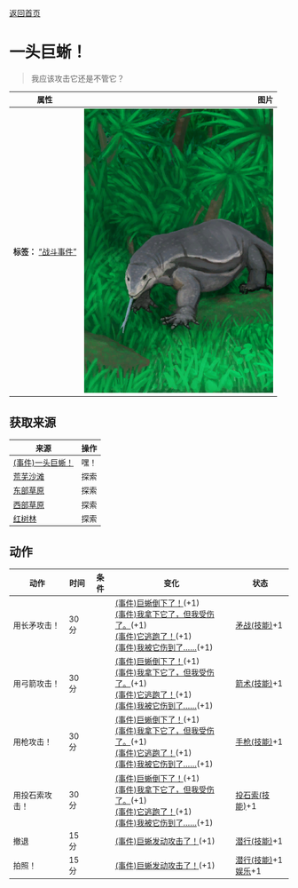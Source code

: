 [返回首页](index.md)  
# 一头巨蜥！  
> 我应该攻击它还是不管它？  
  
  属性  |   图片   
 ----  |  ----:   
 **标签：**	[“战斗事件”](tag_FightEvent.md)  |  ![](Sprite/MonitorEvent.png)   
  
## 获取来源  
来源  |  操作  
----  |  ----  
[(事件)一头巨蜥！](Event_MonitorRaid.md)  |  嘿！  
[荒芜沙滩](DesolateBeach.md)  |  探索  
[东部草原](GrasslandsE.md)  |  探索  
[西部草原](GrasslandsW.md)  |  探索  
[红树林](Mangroves.md)  |  探索  
## 动作  
动作  |  时间  |  条件  |  变化  |  状态  
----  |  ----  |  ----  |  ----  |  ----  
用长矛攻击！  |  30分  |    |  [(事件)巨蜥倒下了！](Event_MonitorFightSuccess.md)(+1)<br>[(事件)我拿下它了，但我受伤了。](Event_MonitorFightMixedSuccess.md)(+1)<br>[(事件)它逃跑了！](Event_MonitorFightFailure.md)(+1)<br>[(事件)我被它伤到了……](Event_MonitorFightBadFailure.md)(+1)  |  [矛战(技能)](Skill_SpearFighting.md)+1  
用弓箭攻击！  |  30分  |    |  [(事件)巨蜥倒下了！](Event_MonitorFightSuccess.md)(+1)<br>[(事件)我拿下它了，但我受伤了。](Event_MonitorFightMixedSuccess.md)(+1)<br>[(事件)它逃跑了！](Event_MonitorFightFailure.md)(+1)<br>[(事件)我被它伤到了……](Event_MonitorFightBadFailure.md)(+1)  |  [箭术(技能)](Skill_Archery.md)+1  
用枪攻击！  |  30分  |    |  [(事件)巨蜥倒下了！](Event_MonitorFightSuccess.md)(+1)<br>[(事件)我拿下它了，但我受伤了。](Event_MonitorFightMixedSuccess.md)(+1)<br>[(事件)它逃跑了！](Event_MonitorFightFailure.md)(+1)<br>[(事件)我被它伤到了……](Event_MonitorFightBadFailure.md)(+1)  |  [手枪(技能)](Skill_Handguns.md)+1  
用投石索攻击！  |  30分  |    |  [(事件)巨蜥倒下了！](Event_MonitorFightSuccess.md)(+1)<br>[(事件)我拿下它了，但我受伤了。](Event_MonitorFightMixedSuccess.md)(+1)<br>[(事件)它逃跑了！](Event_MonitorFightFailure.md)(+1)<br>[(事件)我被它伤到了……](Event_MonitorFightBadFailure.md)(+1)  |  [投石索(技能)](Skill_Sling.md)+1  
撤退  |  15分  |    |  [(事件)巨蜥发动攻击了！](Event_MonitorFightFailedRetreat.md)(+1)  |  [潜行(技能)](Skill_Stealth.md)+1  
拍照！  |  15分  |    |  [(事件)巨蜥发动攻击了！](Event_MonitorFightFailedRetreat.md)(+1)  |  [潜行(技能)](Skill_Stealth.md)+1<br>[娱乐](Entertainment.md)+1  
